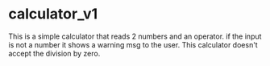 # calculator_v1

This is a simple calculator that reads 2 numbers and an operator.
if the input is not a number it shows a warning msg to the user.
This calculator doesn't accept the division by zero.
